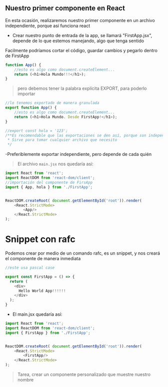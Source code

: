 ## Nuestro primer componente en React
En esta ocasión, realizaremos nuestro primer componente en un archivo independiente, porque así funciona react
- Crear nuestro punto de entrada de la app, se llamará "FirstApp.jsx", depende de lo que estemos manejando, algo que tenga sentido

Facilmente podríamos cortar el código, guardar cambios y pegarlo dentro de FirstApp
```js
function App() {
    //esto es algo como document.createElement...
    return (<h1>Hola Mundo!!!</h1>);
}
```
> pero debemos tener la palabra explícita EXPORT, para poderlo importar 
```js
//lo tenemos exportado de manera granulada
export function App() {
    //esto es algo como document.createElement...
    return (<h1>Hola Mundo. Desde FirstApp!</h1>);
}

//export const hola = '123';
/**Es recomendable que las exportaciones se den así, porque son independientes
 * Sirve para tomar cualquier archivo que necesito
 */
```
-Preferiblemente exportar independiente, pero depende de cada quién

> El archivo `main.jsx` nos quedaría así:
```js
import React from 'react';
import ReactDOM from 'react-dom/client';
//importación del componente de FirsApp
import { App, hola } from './FirstApp';


ReactDOM.createRoot( document.getElementById('root')).render(
    <React.StrictMode>
        <App/>
    </React.StrictMode>
);
```
# Snippet con rafc
Podemos crear por medio de un comando rafc, es un snippet, y nos creará el componente de manera inmediata
```js
//este usa pascal case

export const FirstApp = () => {
  return (
    <div>
      Hello World App!!!!!!
    </div>
  );
}
```
- El main.jsx quedaría así:
```js
import React from 'react';
import ReactDOM from 'react-dom/client';
import { FirstApp } from './FirstApp';


ReactDOM.createRoot( document.getElementById('root')).render(
    <React.StrictMode>
        <FirstApp/>
    </React.StrictMode>
);
```
> Tarea, crear un componente personalizado que muestre nuestro nombre